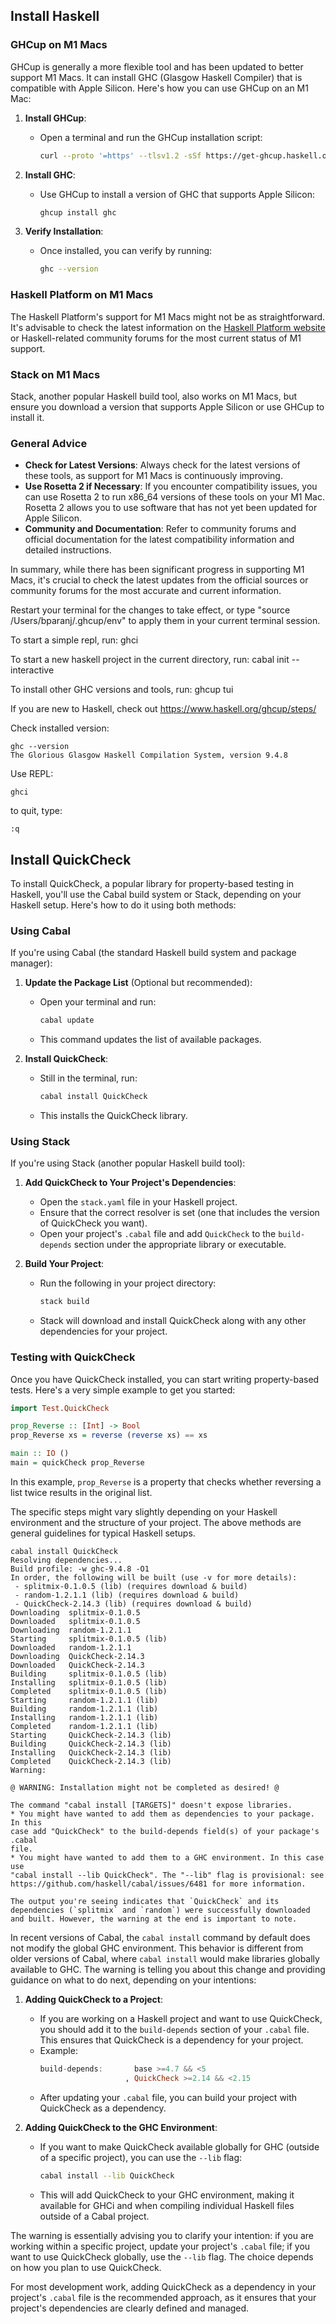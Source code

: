 ## Install Haskell

### GHCup on M1 Macs

GHCup is generally a more flexible tool and has been updated to better support M1 Macs. It can install GHC (Glasgow Haskell Compiler) that is compatible with Apple Silicon. Here's how you can use GHCup on an M1 Mac:

1. **Install GHCup**:
   - Open a terminal and run the GHCup installation script:
     ```bash
     curl --proto '=https' --tlsv1.2 -sSf https://get-ghcup.haskell.org | sh
     ```

2. **Install GHC**:
   - Use GHCup to install a version of GHC that supports Apple Silicon:
     ```bash
     ghcup install ghc
     ```

3. **Verify Installation**:
   - Once installed, you can verify by running:
     ```bash
     ghc --version
     ```

### Haskell Platform on M1 Macs

The Haskell Platform's support for M1 Macs might not be as straightforward. It's advisable to check the latest information on the [Haskell Platform website](https://www.haskell.org/platform/) or Haskell-related community forums for the most current status of M1 support.

### Stack on M1 Macs

Stack, another popular Haskell build tool, also works on M1 Macs, but ensure you download a version that supports Apple Silicon or use GHCup to install it.

### General Advice

- **Check for Latest Versions**: Always check for the latest versions of these tools, as support for M1 Macs is continuously improving.
- **Use Rosetta 2 if Necessary**: If you encounter compatibility issues, you can use Rosetta 2 to run x86_64 versions of these tools on your M1 Mac. Rosetta 2 allows you to use software that has not yet been updated for Apple Silicon.
- **Community and Documentation**: Refer to community forums and official documentation for the latest compatibility information and detailed instructions.

In summary, while there has been significant progress in supporting M1 Macs, it's crucial to check the latest updates from the official sources or community forums for the most accurate and current information.

Restart your terminal for the changes to take effect,
or type "source /Users/bparanj/.ghcup/env" to apply them in your current terminal session.

To start a simple repl, run:
  ghci

To start a new haskell project in the current directory, run:
  cabal init --interactive

To install other GHC versions and tools, run:
  ghcup tui

If you are new to Haskell, check out https://www.haskell.org/ghcup/steps/

Check installed version:

```
ghc --version
The Glorious Glasgow Haskell Compilation System, version 9.4.8
```

Use REPL:

```
ghci
```

to quit, type:

```
:q
```

## Install QuickCheck

To install QuickCheck, a popular library for property-based testing in Haskell, you'll  use the Cabal build system or Stack, depending on your Haskell setup. Here's how to do it using both methods:

### Using Cabal

If you're using Cabal (the standard Haskell build system and package manager):

1. **Update the Package List** (Optional but recommended):
   - Open your terminal and run:
     ```bash
     cabal update
     ```
   - This command updates the list of available packages.

2. **Install QuickCheck**:
   - Still in the terminal, run:
     ```bash
     cabal install QuickCheck
     ```
   - This installs the QuickCheck library.

### Using Stack

If you're using Stack (another popular Haskell build tool):

1. **Add QuickCheck to Your Project's Dependencies**:
   - Open the `stack.yaml` file in your Haskell project.
   - Ensure that the correct resolver is set (one that includes the version of QuickCheck you want).
   - Open your project's `.cabal` file and add `QuickCheck` to the `build-depends` section under the appropriate library or executable.

2. **Build Your Project**:
   - Run the following in your project directory:
     ```bash
     stack build
     ```
   - Stack will download and install QuickCheck along with any other dependencies for your project.

### Testing with QuickCheck

Once you have QuickCheck installed, you can start writing property-based tests. Here's a very simple example to get you started:

```haskell
import Test.QuickCheck

prop_Reverse :: [Int] -> Bool
prop_Reverse xs = reverse (reverse xs) == xs

main :: IO ()
main = quickCheck prop_Reverse
```

In this example, `prop_Reverse` is a property that checks whether reversing a list twice results in the original list.

The specific steps might vary slightly depending on your Haskell environment and the structure of your project. The above methods are general guidelines for typical Haskell setups.

```
cabal install QuickCheck
Resolving dependencies...
Build profile: -w ghc-9.4.8 -O1
In order, the following will be built (use -v for more details):
 - splitmix-0.1.0.5 (lib) (requires download & build)
 - random-1.2.1.1 (lib) (requires download & build)
 - QuickCheck-2.14.3 (lib) (requires download & build)
Downloading  splitmix-0.1.0.5
Downloaded   splitmix-0.1.0.5
Downloading  random-1.2.1.1
Starting     splitmix-0.1.0.5 (lib)
Downloaded   random-1.2.1.1
Downloading  QuickCheck-2.14.3
Downloaded   QuickCheck-2.14.3
Building     splitmix-0.1.0.5 (lib)
Installing   splitmix-0.1.0.5 (lib)
Completed    splitmix-0.1.0.5 (lib)
Starting     random-1.2.1.1 (lib)
Building     random-1.2.1.1 (lib)
Installing   random-1.2.1.1 (lib)
Completed    random-1.2.1.1 (lib)
Starting     QuickCheck-2.14.3 (lib)
Building     QuickCheck-2.14.3 (lib)
Installing   QuickCheck-2.14.3 (lib)
Completed    QuickCheck-2.14.3 (lib)
Warning:

@ WARNING: Installation might not be completed as desired! @

The command "cabal install [TARGETS]" doesn't expose libraries.
* You might have wanted to add them as dependencies to your package. In this
case add "QuickCheck" to the build-depends field(s) of your package's .cabal
file.
* You might have wanted to add them to a GHC environment. In this case use
"cabal install --lib QuickCheck". The "--lib" flag is provisional: see
https://github.com/haskell/cabal/issues/6481 for more information.

The output you're seeing indicates that `QuickCheck` and its dependencies (`splitmix` and `random`) were successfully downloaded and built. However, the warning at the end is important to note. 
```

In recent versions of Cabal, the `cabal install` command by default does not modify the global GHC environment. This behavior is different from older versions of Cabal, where `cabal install` would make libraries globally available to GHC. The warning is telling you about this change and providing guidance on what to do next, depending on your intentions:

1. **Adding QuickCheck to a Project**:
   - If you are working on a Haskell project and want to use QuickCheck, you should add it to the `build-depends` section of your `.cabal` file. This ensures that QuickCheck is a dependency for your project.
   - Example:
     ```haskell
     build-depends:       base >=4.7 && <5
                        , QuickCheck >=2.14 && <2.15
     ```
   - After updating your `.cabal` file, you can build your project with QuickCheck as a dependency.

2. **Adding QuickCheck to the GHC Environment**:
   - If you want to make QuickCheck available globally for GHC (outside of a specific project), you can use the `--lib` flag:
     ```bash
     cabal install --lib QuickCheck
     ```
   - This will add QuickCheck to your GHC environment, making it available for GHCi and when compiling individual Haskell files outside of a Cabal project.

The warning is essentially advising you to clarify your intention: if you are working within a specific project, update your project's `.cabal` file; if you want to use QuickCheck globally, use the `--lib` flag. The choice depends on how you plan to use QuickCheck. 

For most development work, adding QuickCheck as a dependency in your project's `.cabal` file is the recommended approach, as it ensures that your project's dependencies are clearly defined and managed.
